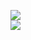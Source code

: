 [![](https://img.shields.io/badge/Made%20With-Github%20Spray-lightgrey.svg?style=for-the-badge&logo=github)](https://github.com/Annihil/github-spray#726)  
[![](https://i.imgur.com/2DrTn0Z.gif)](https://github.com/Annihil/github-spray)